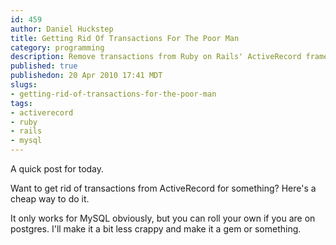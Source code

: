 ```yaml
--- 
id: 459
author: Daniel Huckstep
title: Getting Rid Of Transactions For The Poor Man
category: programming
description: Remove transactions from Ruby on Rails' ActiveRecord framework
published: true
publishedon: 20 Apr 2010 17:41 MDT
slugs: 
- getting-rid-of-transactions-for-the-poor-man
tags: 
- activerecord
- ruby
- rails
- mysql
---
```

A quick post for today.

Want to get rid of transactions from ActiveRecord for something? Here's
a cheap way to do it.

<script type='text/javascript' src="http://gist.github.com/373215.js?file=no_transactions.rb">
</script>
It only works for MySQL obviously, but you can roll your own if you are
on postgres. I'll make it a bit less crappy and make it a gem or
something.
